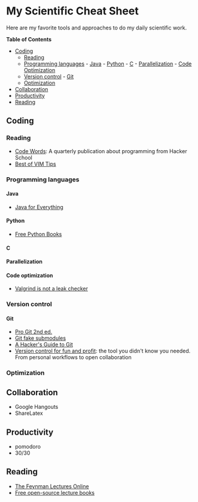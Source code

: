 # My Scientific Cheat Sheet

Here are my favorite tools and approaches to do my daily scientific work.

**Table of Contents**

- [Coding](#coding)
  - [Reading](#reading)
  - [Programming languages](#prgramming-languages)
		- [Java](#java)
		- [Python](#python)
		- [C](#c)
		- [Parallelization](#parallelization)
		- [Code Optimization](#code-optimization)
  - [Version control](#version-control)
		- [Git](#git)
  - [Optimization](#optimization)
- [Collaboration](#collaboration)
- [Productivity](#productivity)
- [Reading](#reading)

## Coding

### Reading

- [Code Words](https://codewords.hackerschool.com/): A quarterly publication about programming from Hacker School
- [Best of VIM Tips](http://zzapper.co.uk/vimtips.html) 

### Programming languages

#### Java
- [Java for Everything](http://www.teamten.com/lawrence/writings/java-for-everything.html)

#### Python

- [Free Python Books](http://inventwithpython.com/bookshelf/)

#### C

#### Parallelization

#### Code optimization

- [Valgrind is not a leak checker](http://maintainablecode.logdown.com/posts/245425-valgrind-is-not-a-leak-checker)

### Version control


#### Git

- [Pro Git 2nd ed.](http://git-scm.com/book/en/v2)
- [Git fake submodules](http://debuggable.com/posts/git-fake-submodules:4b563ee4-f3cc-4061-967e-0e48cbdd56cb)
- [A Hacker's Guide to Git](http://wildlyinaccurate.com/a-hackers-guide-to-git)
- [Version control for fun and profit](http://nbviewer.ipython.org/github/fperez/reprosw/blob/master/Version%20Control.ipynb): the tool you didn't know you needed. From personal workflows to open collaboration


### Optimization

## Collaboration

* Google Hangouts
* ShareLatex

## Productivity

* pomodoro
* 30/30

## Reading

- [The Feynman Lectures Online](http://www.feynmanlectures.caltech.edu)
- [Free open-source lecture books](http://openstaxcollege.org/books)

